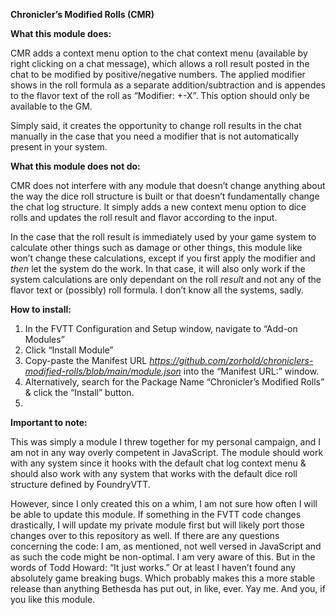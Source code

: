 <p><strong>Chronicler&rsquo;s Modified Rolls (CMR)</strong></p>
<p><strong>What this module does:</strong></p>
<p>CMR adds a context menu option to the chat context menu (available by right clicking on a chat message), which allows a roll result posted in the chat to be modified by positive/negative numbers. The applied modifier shows in the roll formula as a separate addition/subtraction and is appendes to the flavor text of the roll as &ldquo;Modifier: +-X&rdquo;. This option should only be available to the GM.</p>
<p>Simply said, it creates the opportunity to change roll results in the chat manually in the case that you need a modifier that is not automatically present in your system.</p>
<p><strong>What this module does not do:</strong></p>
<p>CMR does not interfere with any module that doesn&rsquo;t change anything about the way the dice roll structure is built or that doesn&rsquo;t fundamentally change the chat log structure. It simply adds a new context menu option to dice rolls and updates the roll result and flavor according to the input.</p>
<p>In the case that the roll result is immediately used by your game system to calculate other things such as damage or other things, this module like won&rsquo;t change these calculations, except if you first apply the modifier and <em>then</em> let the system do the work. In that case, it will also only work if the system calculations are only dependant on the roll <em>result</em> and not any of the flavor text or (possibly) roll formula. I don&rsquo;t know all the systems, sadly.</p>
<p><strong>How to install:</strong></p>
<ol>
<li>In the FVTT Configuration and Setup window, navigate to &ldquo;Add-on Modules&rdquo;</li>
<li>Click &ldquo;Install Module&rdquo;</li>
<li>Copy-paste the Manifest URL <em><a href="https://github.com/zorhold/chroniclers-modified-rolls/blob/main/module.json">https://github.com/zorhold/chroniclers-modified-rolls/blob/main/module.json</a> </em>into the &ldquo;Manifest URL:&rdquo; window.</li>
<li>Alternatively, search for the Package Name &ldquo;Chronicler&rsquo;s Modified Rolls&rdquo; &amp; click the &ldquo;Install&rdquo; button.</li>
<li>&nbsp;</li>
</ol>
<p><strong>Important to note:</strong></p>
<p>This was simply a module I threw together for my personal campaign, and I am not in any way overly competent in JavaScript. The module should work with any system since it hooks with the default chat log context menu &amp; should also work with any system that works with the default dice roll structure defined by FoundryVTT.</p>
<p>However, since I only created this on a whim, I am not sure how often I will be able to update this module. If something in the FVTT code changes drastically, I will update my private module first but will likely port those changes over to this repository as well. If there are any questions concerning the code: I am, as mentioned, not well versed in JavaScript and as such the code might be non-optimal. I am very aware of this. But in the words of Todd Howard: &ldquo;It just works.&rdquo; Or at least I haven&rsquo;t found any absolutely game breaking bugs. Which probably makes this a more stable release than anything Bethesda has put out, in like, ever. Yay me. And you, if you like this module.</p>
